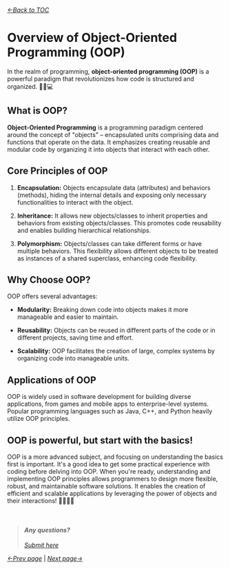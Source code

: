 *[&larr;Back to TOC](00_TOC.md)*

# Overview of Object-Oriented Programming (OOP)

In the realm of programming, **object-oriented programming (OOP)** is a powerful paradigm that revolutionizes how code is structured and organized. 🔄🧬💻

## What is OOP?

**Object-Oriented Programming** is a programming paradigm centered around the concept of "objects" – encapsulated units comprising data and functions that operate on the data. It emphasizes creating reusable and modular code by organizing it into objects that interact with each other.

## Core Principles of OOP

1. **Encapsulation:** Objects encapsulate data (attributes) and behaviors (methods), hiding the internal details and exposing only necessary functionalities to interact with the object.
   
2. **Inheritance:** It allows new objects/classes to inherit properties and behaviors from existing objects/classes. This promotes code reusability and enables building hierarchical relationships.

3. **Polymorphism:** Objects/classes can take different forms or have multiple behaviors. This flexibility allows different objects to be treated as instances of a shared superclass, enhancing code flexibility.

## Why Choose OOP?

OOP offers several advantages:

- **Modularity:** Breaking down code into objects makes it more manageable and easier to maintain.
  
- **Reusability:** Objects can be reused in different parts of the code or in different projects, saving time and effort.
  
- **Scalability:** OOP facilitates the creation of large, complex systems by organizing code into manageable units.

## Applications of OOP

OOP is widely used in software development for building diverse applications, from games and mobile apps to enterprise-level systems. Popular programming languages such as Java, C++, and Python heavily utilize OOP principles.

## OOP is powerful, but start with the basics!

OOP is a more advanced subject, and focusing on understanding the basics first is important. It's a good idea to get some practical experience with coding before delving into OOP.
When you're ready, understanding and implementing OOP principles allows programmers to design more flexible, robust, and maintainable software solutions. It enables the creation of efficient and scalable applications by leveraging the power of objects and their interactions! 🌟👩‍💻🚀

&nbsp;
> #### *Any questions?*
> *[Submit here](https://github.com/bjafl-sps/PROG-101/discussions/new?category=q-a&labels=question%20about%20course%20material&title=%23INSERT_TITLE%23%20(from%2009_Object-Oriented-Programming.md))*
&nbsp;

*[&larr;Prev page](08_Data-structures.md)* | *[Next page&rarr;](10_Version-Control-and-Collaboration.md)*